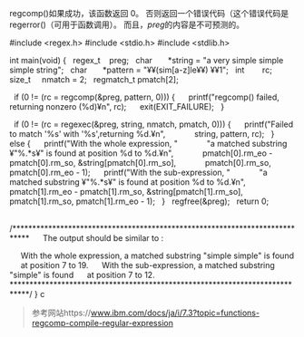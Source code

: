 regcomp()如果成功，该函数返回 0。 否则返回一个错误代码（这个错误代码是regerror()（可用于函数调用）。 而且，*preg*的内容是不可预测的。

> 
#include <regex.h>
#include <stdio.h>
#include <stdlib.h>

int main(void)
{
   regex_t    preg;
   char       *string = "a very simple simple simple string";
   char       *pattern = "¥¥(sim[a-z]le¥¥) ¥¥1";
   int        rc;
   size_t     nmatch = 2;
   regmatch_t pmatch[2];

   if (0 != (rc = regcomp(&preg, pattern, 0))) {
      printf("regcomp() failed, returning nonzero (%d)¥n", rc);
      exit(EXIT_FAILURE);
   }

   if (0 != (rc = regexec(&preg, string, nmatch, pmatch, 0))) {
      printf("Failed to match '%s' with '%s',returning %d.¥n",
             string, pattern, rc);
   }
   else {
      printf("With the whole expression, "
             "a matched substring ¥"%.*s¥" is found at position %d to %d.¥n",
             pmatch[0].rm_eo - pmatch[0].rm_so, &string[pmatch[0].rm_so],
             pmatch[0].rm_so, pmatch[0].rm_eo - 1);
      printf("With the sub-expression, "
             "a matched substring ¥"%.*s¥" is found at position %d to %d.¥n",
             pmatch[1].rm_eo - pmatch[1].rm_so, &string[pmatch[1].rm_so],
             pmatch[1].rm_so, pmatch[1].rm_eo - 1);
   }
   regfree(&preg);
   return 0;

   /****************************************************************************
      The output should be similar to :

      With the whole expression, a matched substring "simple simple" is found
      at position 7 to 19.
      With the sub-expression, a matched substring "simple" is found
      at position 7 to 12.
   ****************************************************************************/
}
c
> 

> 参考网站https://www.ibm.com/docs/ja/i/7.3?topic=functions-regcomp-compile-regular-expression